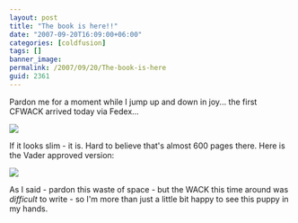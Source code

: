 ```yaml
---
layout: post
title: "The book is here!!"
date: "2007-09-20T16:09:00+06:00"
categories: [coldfusion]
tags: []
banner_image: 
permalink: /2007/09/20/The-book-is-here
guid: 2361
---
```


Pardon me for a moment while I jump up and down in joy... the first CFWACK arrived today via Fedex...


<img src="https://static.raymondcamden.com/images/b1.jpg">

If it looks slim - it is. Hard to believe that's almost 600 pages there. Here is the Vader approved version:


<img src="https://static.raymondcamden.com/images/cfjedi/b2.jpg">

As I said - pardon this waste of space - but the WACK this time around was <i>difficult</i> to write - so I'm more than just a little bit happy to see this puppy in my hands.